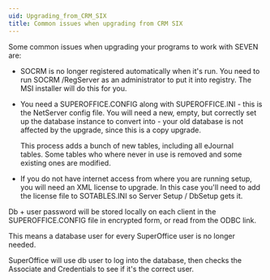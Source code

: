 ```yaml
---
uid: Upgrading_from_CRM_SIX
title: Common issues when upgrading from CRM SIX
---
```


Some common issues when upgrading your programs to work with SEVEN are:

-   SOCRM is no longer registered automatically when it's run.
    You need to run SOCRM /RegServer as an administrator to put it into registry. The MSI installer will do this for you.

-   You need a SUPEROFFICE.CONFIG along with SUPEROFFICE.INI - this is the NetServer config file.
    You will need a new, empty, but correctly set up the database instance to convert into - your old database is not affected by the upgrade, since this is a copy upgrade.

    This process adds a bunch of new tables, including all eJournal tables. Some tables who where never in use is removed and some existing ones are modified.

- If you do not have internet access from where you are running setup, you will need an XML license to upgrade. 
  In this case you'll need to add the
  license file to SOTABLES.INI so Server Setup / DbSetup gets it.


Db + user password will be stored locally on each client in the SUPEROFFICE.CONFIG file in encrypted form, or read from the ODBC link.
    
This means a database user for every SuperOffice user is no longer needed.
    
SuperOffice will use db user to log into the database, then checks the Associate and Credentials to see if it's the correct user.

